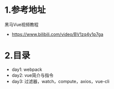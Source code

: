 # 1.参考地址
黑马Vue视频教程
- https://www.bilibili.com/video/BV1zq4y1p7ga

# 2.目录
- day1: webpack
- day2: vue简介与指令
- day3: 过滤器，watch，compute，axios，vue-cli
